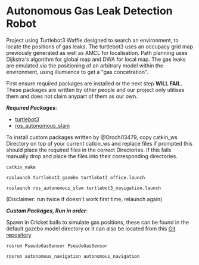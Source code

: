 # Autonomous Gas Leak Detection Robot

Project using Turtlebot3 Waffle designed to search an environment, to locate the positions of gas leaks. The turtlebot3 uses an occupacy grid map previously generated as well as AMCL for localisation. Path planning uses Dijkstra's algorithm for global map and DWA for local map. The gas leaks are emulated via the positioning of an arbitrary model within the environment, using illumience to get a "gas concetration".

First ensure required packages are installed or the next step <b>WILL FAIL.</b> These packages are written by other people and our project only utilises them and does not claim anypart of them as our own. 

<em><b>Required Packages</b></em>:
- [turtlebot3](https://emanual.robotis.com/docs/en/platform/turtlebot3/features/)
- [ros_autonomous_slam](https://github.com/fazildgr8/ros_autonomous_slam)


To install custom packages written by @Orochi13479, copy catkin_ws Directory on top of your current catkin_ws and replace files if prompted this should place the required files in the correct Directories. If this fails manually drop and place the files into their corresponding directories.

```
catkin_make
```
```
roslaunch turtlebot3_gazebo turtlebot3_office.launch
```
```
roslaunch ros_autonomous_slam turtlebot3_navigation.launch 
```
(Disclaimer: run twice if doesn't work first time, relaunch again)

<em><b>Custom Packages, Run in order</b></em>:

Spawn in Cricket balls to simulate gas positions, these can be found in the default gazebo model directory or it can also be located from this [Git repository](https://github.com/osrf/gazebo_models)

```
rosrun PseudoGasSensor PseudoGasSensor 
```
```
rosrun autonomous_navigation autonomous_navigation 
```
